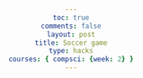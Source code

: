 ```yaml
---
toc: true
comments: false
layout: post
title: Soccer game
type: hacks
courses: { compsci: {week: 2} }
---
```

<html lang="en">
<head>
    <meta charset="UTF-8">
    <meta name="viewport" content="width=device-width, initial-scale=1.0">
    <title>Penalty Shootout Game</title>
    <style>
        body {
            text-align: center;
            font-family: Arial, sans-serif;
        }

        #goal {
            width: 400px;
            height: 200px;
            background-color: #22cc22;
            margin: 50px auto;
            position: relative;
        }

        #ball {
            width: 50px;
            height: 50px;
            background-color: #ff0000;
            position: absolute;
            bottom: 0;
            left: 50%;
            transform: translateX(-50%);
        }
    </style>
</head>
<body>
    <h1>Penalty Shootout Game</h1>
    <p>Click to shoot the ball into the goal!</p>
    <div id="goal">
        <div id="ball"></div>
    </div>
    <p>Score: <span id="score">0</span></p>
    <p id="message"></p>

    <script>
        const goal = document.getElementById('goal');
        const ball = document.getElementById('ball');
        const scoreDisplay = document.getElementById('score');
        const messageDisplay = document.getElementById('message');
        let score = 0;
        let isBallMoving = false;

        goal.addEventListener('click', () => {
            if (!isBallMoving) {
                score++;
                scoreDisplay.textContent = score;
                shootBall();
            } else {
                messageDisplay.textContent = "Wait for the next penalty!";
            }
        });

        function shootBall() {
            isBallMoving = true;
            messageDisplay.textContent = "";
            ball.style.transition = 'bottom 1s, left 1s';
            ball.style.bottom = '80%';
            setTimeout(() => {
                ball.style.transition = 'none';
                ball.style.bottom = '0';
                ball.style.left = '50%';
                setTimeout(() => {
                    isBallMoving = false;
                }, 500);
            }, 1000);
        }
    </script>
</body>
</html>
